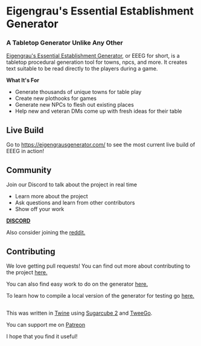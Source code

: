 # Eigengrau's Essential Establishment Generator

### A Tabletop Generator Unlike Any Other

[Eigengrau's Essential Establishment Generator](https://eigengrausgenerator.com/), or EEEG for short, is a tabletop procedural generation tool for towns, npcs, and more. It creates text suitable to be read directly to the players during a game.


**What It's For**
* Generate thousands of unique towns for table play
* Create new plothooks for games
* Generate new NPCs to flesh out existing places
* Help new and veteran DMs come up with fresh ideas for their table

## Live Build
Go to https://eigengrausgenerator.com/ to see the most current live build of EEEG in action!

## Community
Join our Discord to talk about the project in real time
* Learn more about the project
* Ask questions and learn from other contributors
* Show off your work

**[DISCORD](https://discord.gg/A543VC5)**

Also consider joining the [reddit.](www.reddit.com/r/EigengrausGenerator)

## Contributing
We love getting pull requests! You can find out more about contributing to the project [here.](https://github.com/ryceg/Eigengrau-s-Essential-Establishment-Generator/blob/master/CONTRIBUTING.md) 

You can also find easy work to do on the generator [here.](https://github.com/ryceg/Eigengrau-s-Essential-Establishment-Generator/issues?q=is%3Aissue+is%3Aopen+label%3A%22good+first+issue%22)

To learn how to compile a local version of the generator for testing go [here.](https://github.com/ryceg/Eigengrau-s-Essential-Establishment-Generator/wiki/Compiling-the-Generator)

## 

This was written in [Twine](https://twinery.org/) using [Sugarcube 2](https://www.motoslave.net/sugarcube/2/) and [TweeGo](https://www.motoslave.net/tweego/). 

You can support me on [Patreon](https://www.patreon.com/eigengrausgenerator)

I hope that you find it useful!

